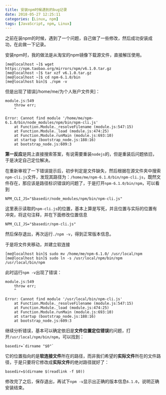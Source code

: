 ```yaml
---
title: 安装npm时候遇到的bug记录
date: 2018-05-27 12:25:11
categories: [Linux, npm]
tags: [JavaScript, npm, Linux]
---
```

之前在装npm的时候，遇到了一个问题，自己做了一些修改，然后成功安装成功，在此做一下记录。
<!--more-->

安装npm时，我的做法是从淘宝的npm镜像下载源文件，直接解压使用。
```
[me@localhost ~]$ wget https://npm.taobao.org/mirrors/npm/v6.1.0.tar.gz
[me@localhost ~]$ tar xzf v6.1.0.tar.gz
[me@localhost ~]$ cd npm-6.1.0/bin
[me@localhost bin]$ ./npm -v
```
但是出现了错误[/home/me/为个人账户文件夹]：
```
module.js:549
    throw err;
    ^

Error: Cannot find module '/home/me/npm-6.1.0/bin/node_modules/npm/bin/npm-cli.js'
    at Function.Module._resolveFilename (module.js:547:15)
    at Function.Module._load (module.js:474:25)
    at Function.Module.runMain (module.js:693:10)
    at startup (bootstrap_node.js:188:16)
    at bootstrap_node.js:609:3
```
**第一反应**是网上直接搜索答案，有说需要重装`nodejs`的，但是重装后问题依旧，于是决定自己定位解决。

在重新审视了一下错误提示后，初步判定是文件缺失，然后根据在源文件夹中搜索`npm-cli.js`文件，发现其路径为：`/home/me/npm-6.1.0/bin/npm-cli.js`，既然文件存在，那应该是路径标识错误的问题了，于是打开`npm-6.1.0/bin/npm`，可以看到
```
NPM_CLI_JS="$basedir/node_modules/npm/bin/npm-cli.js"
```
这里表示读取的`npm-cli.js`的位置，基本上算是写死，并且位置与实际的位置有冲突，将这句注释，并在下面修改位置信息
```
NPM_CLI_JS="$basedir/npm-cli.js"
```
然后保存退出，再次运行`./npm -v`，得到正常版本信息。

于是将文件夹移动，并建立软连接
```
[me@localhost bin]$ sudo mv /home/me/npm-6.1.0/ /usr/local/npm
[me@localhost bin]$ sudo ln -s /usr/local/npm/bin/npm /usr/local/bin/npm
```
此时运行`npm -v`出现了错误：
```
module.js:549
    throw err;
    ^

Error: Cannot find module '/usr/local/bin/npm-cli.js'
    at Function.Module._resolveFilename (module.js:547:15)
    at Function.Module._load (module.js:474:25)
    at Function.Module.runMain (module.js:693:10)
    at startup (bootstrap_node.js:188:16)
    at bootstrap_node.js:609:3
```
继续分析错误，基本可以确定依旧是**文件位置定位错误**的问题，打开`/usr/local/npm/bin/npm`，可以找到：
```
basedir=`dirname "$0"`
```
它的位置指向的是**软连接文件**所在的路径，而非我们希望的**实际文件**所在的文件路径，于是只要将它修改成**实际文件**的绝对路径就好了：
```
basedir=$(dirname $(readlink -f $0))
```
修改完了之后，保存退出，再试下`npm -v`显示出正确的版本信息`6.1.0`，说明正确安装结束。